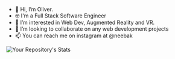 - 👋 Hi, I’m Oliver.
- 🤓 I'm a Full Stack Software Engineer
- 💞️ I’m interested in Web Dev, Augmented Reality and VR.
- 🤝 I’m looking to collaborate on any web development projects
- 📫 You can reach me on instagram at @neebak

<!---
olivertembo/olivertembo is a ✨ special ✨ repository because its `README.md` (this file) appears on your GitHub profile.
You can click the Preview link to take a look at your changes.
--->
![Your Repository's Stats](https://github-readme-stats.vercel.app/api?username=olivertembo&show_icons=true)
